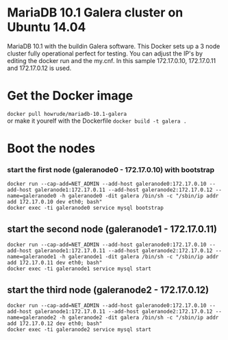# MariaDB 10.1 Galera cluster on Ubuntu 14.04

MariaDB 10.1 with the buildin Galera software. This Docker sets up a 3 node cluster fully operational perfect for testing. You can adjust the IP's by editing the docker run and the my.cnf. In this sample 172.17.0.10, 172.17.0.11 and 172.17.0.12 is used.

# Get the Docker image 
`docker pull howrude/mariadb-10.1-galera`  
or make it yourelf with the Dockerfile
`docker build -t galera .`  

# Boot the nodes
### start the first node (galeranode0 - 172.17.0.10) with bootstrap
`docker run --cap-add=NET_ADMIN --add-host galeranode0:172.17.0.10 --add-host galeranode1:172.17.0.11 --add-host galeranode2:172.17.0.12 --name=galeranode0 -h galeranode0 -dit galera /bin/sh -c "/sbin/ip addr add 172.17.0.10 dev eth0; bash"`  
`docker exec -ti galeranode0 service mysql bootstrap`

## start the second node (galeranode1 - 172.17.0.11)
`docker run --cap-add=NET_ADMIN --add-host galeranode0:172.17.0.10 --add-host galeranode1:172.17.0.11 --add-host galeranode2:172.17.0.12 --name=galeranode1 -h galeranode1 -dit galera /bin/sh -c "/sbin/ip addr add 172.17.0.11 dev eth0; bash"`  
`docker exec -ti galeranode1 service mysql start`

## start the third node (galeranode2 - 172.17.0.12)
`docker run --cap-add=NET_ADMIN --add-host galeranode0:172.17.0.10 --add-host galeranode1:172.17.0.11 --add-host galeranode2:172.17.0.12 --name=galeranode2 -h galeranode2 -dit galera /bin/sh -c "/sbin/ip addr add 172.17.0.12 dev eth0; bash"`  
`docker exec -ti galeranode2 service mysql start`
